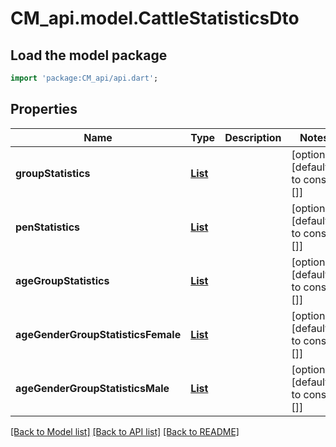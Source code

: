 # CM_api.model.CattleStatisticsDto

## Load the model package
```dart
import 'package:CM_api/api.dart';
```

## Properties
Name | Type | Description | Notes
------------ | ------------- | ------------- | -------------
**groupStatistics** | [**List<GroupStatisticDto>**](GroupStatisticDto.md) |  | [optional] [default to const []]
**penStatistics** | [**List<PenStatisticDto>**](PenStatisticDto.md) |  | [optional] [default to const []]
**ageGroupStatistics** | [**List<AgeGroupStatisticDto>**](AgeGroupStatisticDto.md) |  | [optional] [default to const []]
**ageGenderGroupStatisticsFemale** | [**List<AgeGenderGroupStatisticDto>**](AgeGenderGroupStatisticDto.md) |  | [optional] [default to const []]
**ageGenderGroupStatisticsMale** | [**List<AgeGenderGroupStatisticDto>**](AgeGenderGroupStatisticDto.md) |  | [optional] [default to const []]

[[Back to Model list]](../README.md#documentation-for-models) [[Back to API list]](../README.md#documentation-for-api-endpoints) [[Back to README]](../README.md)


